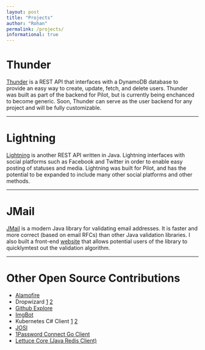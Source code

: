 ```yaml
---
layout: post
title: "Projects"
author: "Rohan"
permalink: /projects/
informational: true
---
```


# Thunder

[Thunder](https://www.github.com/RohanNagar/thunder) is a REST API that interfaces with
a DynamoDB database to provide an easy way to create, update, fetch, and delete users.
Thunder was built as part of the backend for Pilot, but is currently being enchanced to become generic.
Soon, Thunder can serve as the user backend for any project and will be fully customizable.

<hr>

# Lightning

[Lightning](https://www.github.com/RohanNagar/lightning) is another REST API written in Java.
Lightning interfaces with social platforms such as Facebook and Twitter in order to enable easy posting of statuses and media.
Lightning was built for Pilot, and has the potential to be expanded to include many other social platforms and other methods.

<hr>

# JMail

[JMail](https://www.github.com/RohanNagar/jmail) is a modern Java library for validating email addresses. It is faster and more
correct (based on email RFCs) than other Java validation libraries. I also built a front-end [website](https://www.rohannagar.com/jmail)
that allows potential users of the library to quicklymtest out the validation algorithm.

<hr>

# Other Open Source Contributions

- [Alamofire](https://github.com/Alamofire/Alamofire/pull/2462)
- Dropwizard
[1](https://github.com/dropwizard/dropwizard/pull/2367)
[2](https://github.com/dropwizard/dropwizard/pull/2456)
- [Github Explore](https://github.com/github/explore/pull/187)
- [ImgBot](https://github.com/dabutvin/ImgBot/pull/124)
- Kubernetes C# Client 
[1](https://github.com/kubernetes-client/csharp/pull/107)
[2](https://github.com/kubernetes-client/csharp/pull/194)
- [JOSI](https://github.com/cegredev/josi/pull/2)
- [1Password Connect Go Client](https://github.com/1Password/connect-sdk-go/pull/15)
- [Lettuce Core (Java Redis Client)](https://github.com/lettuce-io/lettuce-core/pull/1839)
